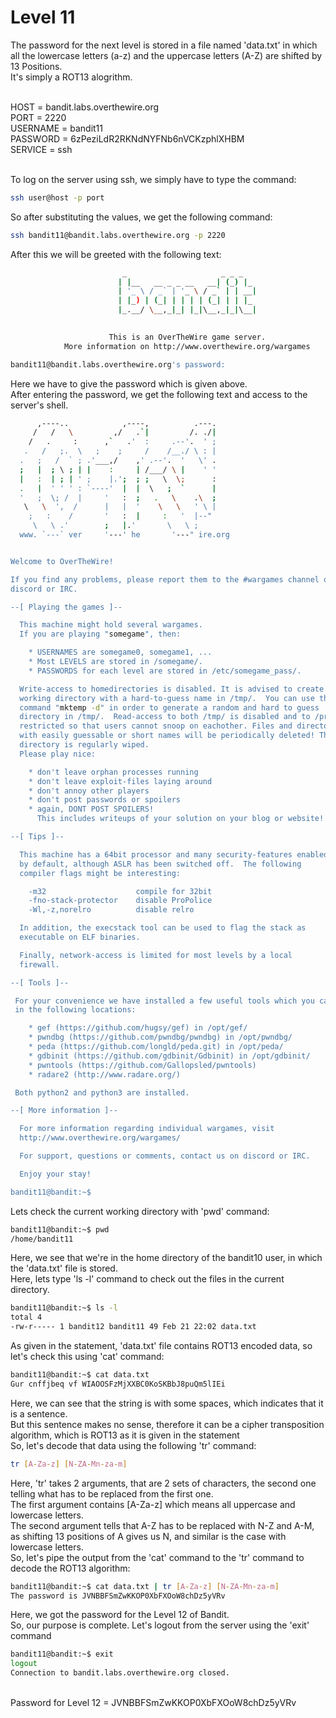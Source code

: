 # Level 11
The password for the next level is stored in a file named 'data.txt' in which all the lowercase letters (a-z) and the uppercase letters (A-Z) are shifted by 13 Positions.<br />
It's simply a ROT13 alogrithm.<br /><br />

HOST = bandit.labs.overthewire.org<br />
PORT = 2220<br />
USERNAME = bandit11<br />
PASSWORD = 6zPeziLdR2RKNdNYFNb6nVCKzphlXHBM<br />
SERVICE = ssh<br /><br />

To log on the server using ssh, we simply have to type the command:
```bash
ssh user@host -p port
```
So after substituting the values, we get the following command:
```bash
ssh bandit11@bandit.labs.overthewire.org -p 2220
```
After this we will be greeted with the following text:
```bash
                         _                     _ _ _   
                        | |__   __ _ _ __   __| (_) |_ 
                        | '_ \ / _` | '_ \ / _` | | __|
                        | |_) | (_| | | | | (_| | | |_ 
                        |_.__/ \__,_|_| |_|\__,_|_|\__|
                                                       

                      This is an OverTheWire game server. 
            More information on http://www.overthewire.org/wargames

bandit11@bandit.labs.overthewire.org's password:
```
Here we have to give the password which is given above.<br />
After entering the password, we get the following text and access to the server's shell.
```bash
      ,----..            ,----,          .---.
     /   /   \         ,/   .`|         /. ./|
    /   .     :      ,`   .'  :     .--'.  ' ;
   .   /   ;.  \   ;    ;     /    /__./ \ : |
  .   ;   /  ` ; .'___,/    ,' .--'.  '   \' .
  ;   |  ; \ ; | |    :     | /___/ \ |    ' '
  |   :  | ; | ' ;    |.';  ; ;   \  \;      :
  .   |  ' ' ' : `----'  |  |  \   ;  `      |
  '   ;  \; /  |     '   :  ;   .   \    .\  ;
   \   \  ',  /      |   |  '    \   \   ' \ |
    ;   :    /       '   :  |     :   '  |--"
     \   \ .'        ;   |.'       \   \ ;
  www. `---` ver     '---' he       '---" ire.org


Welcome to OverTheWire!

If you find any problems, please report them to the #wargames channel on
discord or IRC.

--[ Playing the games ]--

  This machine might hold several wargames.
  If you are playing "somegame", then:

    * USERNAMES are somegame0, somegame1, ...
    * Most LEVELS are stored in /somegame/.
    * PASSWORDS for each level are stored in /etc/somegame_pass/.

  Write-access to homedirectories is disabled. It is advised to create a
  working directory with a hard-to-guess name in /tmp/.  You can use the
  command "mktemp -d" in order to generate a random and hard to guess
  directory in /tmp/.  Read-access to both /tmp/ is disabled and to /proc
  restricted so that users cannot snoop on eachother. Files and directories
  with easily guessable or short names will be periodically deleted! The /tmp
  directory is regularly wiped.
  Please play nice:

    * don't leave orphan processes running
    * don't leave exploit-files laying around
    * don't annoy other players
    * don't post passwords or spoilers
    * again, DONT POST SPOILERS!
      This includes writeups of your solution on your blog or website!

--[ Tips ]--

  This machine has a 64bit processor and many security-features enabled
  by default, although ASLR has been switched off.  The following
  compiler flags might be interesting:

    -m32                    compile for 32bit
    -fno-stack-protector    disable ProPolice
    -Wl,-z,norelro          disable relro

  In addition, the execstack tool can be used to flag the stack as
  executable on ELF binaries.

  Finally, network-access is limited for most levels by a local
  firewall.

--[ Tools ]--

 For your convenience we have installed a few useful tools which you can find
 in the following locations:

    * gef (https://github.com/hugsy/gef) in /opt/gef/
    * pwndbg (https://github.com/pwndbg/pwndbg) in /opt/pwndbg/
    * peda (https://github.com/longld/peda.git) in /opt/peda/
    * gdbinit (https://github.com/gdbinit/Gdbinit) in /opt/gdbinit/
    * pwntools (https://github.com/Gallopsled/pwntools)
    * radare2 (http://www.radare.org/)

 Both python2 and python3 are installed.

--[ More information ]--

  For more information regarding individual wargames, visit
  http://www.overthewire.org/wargames/

  For support, questions or comments, contact us on discord or IRC.

  Enjoy your stay!

bandit11@bandit:~$
```
Lets check the current working directory with 'pwd' command:
```bash
bandit11@bandit:~$ pwd
/home/bandit11
```
Here, we see that we're in the home directory of the bandit10 user, in which the 'data.txt' file is stored.<br />
Here, lets type 'ls -l' command to check out the files in the current directory.
```bash
bandit11@bandit:~$ ls -l
total 4
-rw-r----- 1 bandit12 bandit11 49 Feb 21 22:02 data.txt
```
As given in the statement, 'data.txt' file contains ROT13 encoded data, so let's check this using 'cat' command:
```bash
bandit11@bandit:~$ cat data.txt 
Gur cnffjbeq vf WIAOOSFzMjXXBC0KoSKBbJ8puQm5lIEi
```
Here, we can see that the string is with some spaces, which indicates that it is a sentence.<br />
But this sentence makes no sense, therefore it can be a cipher transposition algorithm, which is ROT13 as it is given in the statement<br>
So, let's decode that data using the following 'tr' command:
```bash
tr [A-Za-z] [N-ZA-Mn-za-m]
```
Here, 'tr' takes 2 arguments, that are 2 sets of characters, the second one telling what has to be replaced from the first one.<br />
The first argument contains [A-Za-z] which means all uppercase and lowercase letters.<br />
The second argument tells that A-Z has to be replaced with N-Z and A-M, as shifting 13 positions of A gives us N, and similar is the case with lowercase letters.<br />
So, let's pipe the output from the 'cat' command to the 'tr' command to decode the ROT13 algorithm:
```bash
bandit11@bandit:~$ cat data.txt | tr [A-Za-z] [N-ZA-Mn-za-m]
The password is JVNBBFSmZwKKOP0XbFXOoW8chDz5yVRv
```
Here, we got the password for the Level 12 of Bandit.<br />
So, our purpose is complete. Let's logout from the server using the 'exit' command
```bash
bandit11@bandit:~$ exit
logout
Connection to bandit.labs.overthewire.org closed.
```
<br />
Password for Level 12 = JVNBBFSmZwKKOP0XbFXOoW8chDz5yVRv

